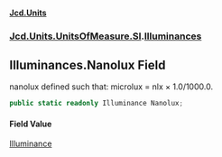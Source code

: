 #### [Jcd.Units](index.md 'index')
### [Jcd.Units.UnitsOfMeasure.SI](Jcd.Units.UnitsOfMeasure.SI.md 'Jcd.Units.UnitsOfMeasure.SI').[Illuminances](Illuminances.md 'Jcd.Units.UnitsOfMeasure.SI.Illuminances')

## Illuminances.Nanolux Field

nanolux defined such that: microlux = nlx × 1.0/1000.0.

```csharp
public static readonly Illuminance Nanolux;
```

#### Field Value
[Illuminance](Illuminance.md 'Jcd.Units.UnitTypes.Illuminance')